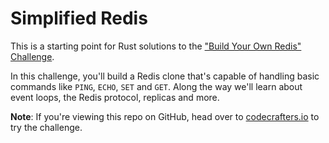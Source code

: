 # Simplified Redis

This is a starting point for Rust solutions to the
["Build Your Own Redis" Challenge](https://codecrafters.io/challenges/redis).

In this challenge, you'll build a Redis clone that's capable of handling
basic commands like `PING`, `ECHO`, `SET` and `GET`. Along the way we'll learn about
event loops, the Redis protocol, replicas and more.

**Note**: If you're viewing this repo on GitHub, head over to
[codecrafters.io](https://codecrafters.io) to try the challenge.
